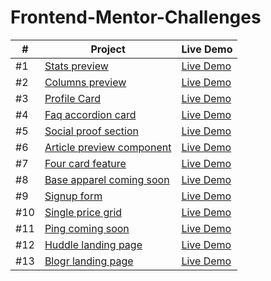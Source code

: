 # Frontend-Mentor-Challenges
| # | Project  | Live Demo |
| --- |---|---|
| #1 | [Stats preview](https://github.com/GiorgiPasieshvili/Frontend-Mentor-Challenges/tree/main/Stats-preview)  | [Live Demo](https://giorgipasieshvili.github.io/Frontend-Mentor-Challenges/Stats-preview/) |
| #2 | [Columns preview](https://github.com/GiorgiPasieshvili/Frontend-Mentor-Challenges/tree/main/Columns-preview) | [Live Demo](https://giorgipasieshvili.github.io/Frontend-Mentor-Challenges/Columns-preview/)  |
| #3 |  [Profile Card](https://github.com/GiorgiPasieshvili/Frontend-Mentor-Challenges/tree/main/Profile-Card) |  [Live Demo](https://giorgipasieshvili.github.io/Frontend-Mentor-Challenges/Profile-Card/) |
| #4 | [Faq accordion card](https://github.com/GiorgiPasieshvili/Frontend-Mentor-Challenges/tree/main/Faq-accordion-card) | [Live Demo](https://giorgipasieshvili.github.io/Frontend-Mentor-Challenges/Faq-accordion-card/)  |
| #5 |  [Social proof section](https://github.com/GiorgiPasieshvili/Frontend-Mentor-Challenges/tree/main/Social-proof-section) |  [Live Demo](https://giorgipasieshvili.github.io/Frontend-Mentor-Challenges/Social-proof-section/) |
| #6 | [Article preview component](https://github.com/GiorgiPasieshvili/Frontend-Mentor-Challenges/tree/main/Article-preview-component) | [Live Demo](https://giorgipasieshvili.github.io/Frontend-Mentor-Challenges/Article-preview-component/)  |
| #7 | [Four card feature](https://github.com/GiorgiPasieshvili/Frontend-Mentor-Challenges/tree/main/Four-card-feature) | [Live Demo](https://giorgipasieshvili.github.io/Frontend-Mentor-Challenges/Four-card-feature/)  |
| #8 | [Base apparel coming soon](https://github.com/GiorgiPasieshvili/Frontend-Mentor-Challenges/tree/main/Base-apparel-coming-soon) | [Live Demo](https://giorgipasieshvili.github.io/Frontend-Mentor-Challenges/Base-apparel-coming-soon/)  |
| #9 | [Signup form](https://github.com/GiorgiPasieshvili/Frontend-Mentor-Challenges/tree/main/Signup-form) | [Live Demo](https://giorgipasieshvili.github.io/Frontend-Mentor-Challenges/Signup-form/)  |
| #10 | [Single price grid](https://github.com/GiorgiPasieshvili/Frontend-Mentor-Challenges/tree/main/Single-price-grid) | [Live Demo](https://giorgipasieshvili.github.io/Frontend-Mentor-Challenges/Single-price-grid/)  |
| #11 | [Ping coming soon](https://github.com/GiorgiPasieshvili/Frontend-Mentor-Challenges/tree/main/Ping-coming-soon) | [Live Demo](https://giorgipasieshvili.github.io/Frontend-Mentor-Challenges/Ping-coming-soon/)  |
| #12 | [Huddle landing page](https://github.com/GiorgiPasieshvili/Frontend-Mentor-Challenges/tree/main/Huddle-landing-page) | [Live Demo](https://giorgipasieshvili.github.io/Frontend-Mentor-Challenges/Huddle-landing-page/)  |
| #13 | [Blogr landing page](https://github.com/GiorgiPasieshvili/Frontend-Mentor-Challenges/tree/main/Blogr-landing-page) | [Live Demo](https://giorgipasieshvili.github.io/Frontend-Mentor-Challenges/Blogr-landing-page/)  |
